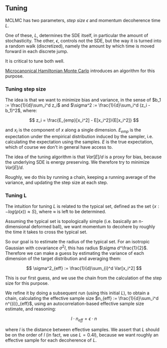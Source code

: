 ## Tuning

MCLMC has two parameters, *step size* $\epsilon$ and momentum decoherence time $L$.

One of these, $L$, determines the SDE itself, in particular the amount of stochasticity. The other, $\epsilon$, controls not the SDE, but the way it is turned into a random walk (discretized), namely the amount by which time is moved forward in each discrete jump.

It is critical to tune both well.

[Microcanonical Hamiltonian Monte Carlo](https://arxiv.org/pdf/2212.08549.pdf) introduces an algorithm for this purpose. 

### Tuning step size

The idea is that we want to minimize bias and variance, in the sense of $b_1 := \frac{1}{d}\sum_i^d z_i$ and $\sigma^2 := \frac{1}{d}\sum_i^d (z_i - b_1)^2$, where:

$$
z_i = \frac{E_{emp}[x_i^2] - E[x_i^2]}{E[x_i^2]}
$$

and $x_i$ is the component of $x$ along a single dimension. $E_{emp}$ is the expectation under the empirical distribution induced by the sampler, i.e. calculating the expectation using the samples. $E$ is the true expectation, which of course we don't in general have access to.


The idea of the tuning algorithm is that $Var[E]/d$ is a proxy for bias, because the underlying SDE is energy preserving. We therefore try to minimize $Var[E]/d$.

Roughly, we do this by running a chain, keeping a running average of the variance, and updating the step size at each step.

### Tuning L

The intuition for tuning $L$ is related to the typical set, defined as the set $\{x : -log(p(x)) \approx S \}$, where $\approx$ is left to be determined.

Assuming the typical set is topologically simple (i.e. basically an n-dimensional deformed ball), we want momentum to decohere by roughly the time it takes to cross the typical set.

So our goal is to estimate the radius of the typical set. For an isotropic Gaussian with covariance $\sigma^2 I$, this has radius $\sigma d^\frac{1}{2}$. Therefore we can make a guess by estimating the variance of each dimension of the target distribution and averaging them:

$$
\sigma^2_{eff} := \frac{1}{d}\sum_{i}^d Var[x_i^2]
$$

This is our first guess, and we use the chain from the calculation of the step size for this purpose.

We refine it by doing a subsequent run (using this initial $L$), to obtain a chain, calculating the effective sample size $n_{eff} := \frac{1}{d}\sum_i^d n^{(i)}_{eff}$, using an autocorrelation-based effective sample size estimate, and reasoning:

$$
l \cdot n_{eff} = \epsilon \cdot n
$$

where $l$ is the distance between effective samples. We assert that $L$ should be on the order of $l$ (in fact, we use $L=0.4 l$), because we want roughly an effective sample for each decoherence of $L$.

